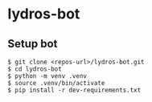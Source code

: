 # lydros-bot

## Setup bot

```shell
$ git clone <repos-url>/lydros-bot.git
$ cd lydros-bot
$ python -m venv .venv
$ source .venv/bin/activate
$ pip install -r dev-requirements.txt
```
